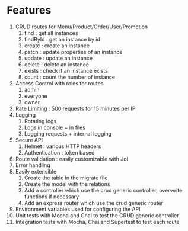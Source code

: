 # Features

1. CRUD routes for Menu/Product/Order/User/Promotion
    1. find : get all instances
    2. findById : get an instance by id
    3. create : create an instance
    4. patch : update properties of an instance
    5. update : update an instance
    6. delete : delete an instance
    7. exists : check if an instance exists
    8. count : count the number of instance
2. Access Control with roles for routes
    1. admin
    2. everyone
    3. owner
3. Rate Limiting : 500 requests for 15 minutes per IP
4. Logging
    1. Rotating logs
    2. Logs in console + in files
    3. Logging requests + internal logging
5. Secure API
    1. Helmet : various HTTP headers
    2. Authentication : token based
6. Route validation : easily customizable with Joi
7. Error handling
8. Easily extensible
    1. Create the table in the migrate file
    2. Create the model with the relations
    3. Add a controller which use the crud generic controller, overwrite functions if necessary
    4. Add an express router which use the crud generic router
9. Environment variables used for configuring the API
10. Unit tests with Mocha and Chai to test the CRUD generic controller
11. Integration tests with Mocha, Chai and Supertest to test each route